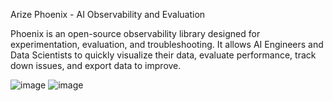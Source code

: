 Arize Phoenix - AI Observability and Evaluation

Phoenix is an open-source observability library designed for experimentation, evaluation, and troubleshooting. It allows AI Engineers and Data Scientists to quickly visualize their data, evaluate performance, track down issues, and export data to improve.

![image](https://github.com/jayita13/GenerativeAI/assets/64038928/67add0bd-fd56-478b-a982-2eb48861c7e5)
![image](https://github.com/jayita13/GenerativeAI/assets/64038928/db2c8631-5b2f-4b3e-8c15-503aa4280f92)
